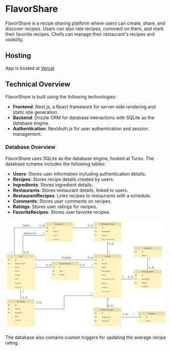 # FlavorShare

FlavorShare is a recipe sharing platform where users can create, share, and discover recipes. Users can also rate recipes, comment on them, and mark their favorite recipes. Chefs can manage their restaurant's recipes and visibility.

## Hosting

App is hosted at [Vercel](https://flavor-share-ten.vercel.app/)


## Technical Overview

FlavorShare is built using the following technologies:

- **Frontend**: Next.js, a React framework for server-side rendering and static site generation.
- **Backend**: Drizzle ORM for database interactions with SQLite as the database engine.
- **Authentication**: NextAuth.js for user authentication and session management.

### Database Overview

FlavorShare uses SQLite as the database engine, hosted at Turso. The database schema includes the following tables:

- **Users**: Stores user information including authentication details.
- **Recipes**: Stores recipe details created by users.
- **Ingredients**: Stores ingredient details.
- **Restaurants**: Stores restaurant details, linked to users.
- **RestaurantRecipes**: Links recipes to restaurants with a schedule.
- **Comments**: Stores user comments on recipes.
- **Ratings**: Stores user ratings for recipes.
- **FavoriteRecipes**: Stores user favorite recipes.

![Schema](FlavorShareDb.jpg)

The database also contains custom triggers for updating the average recipe rating.